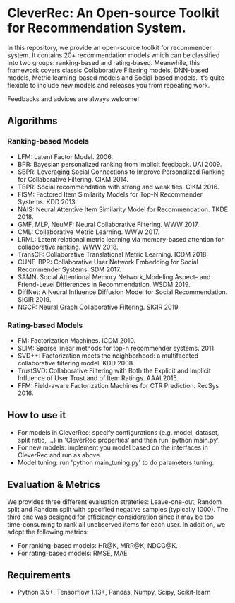 # CleverRec: An Open-source Toolkit for Recommendation System.

In this repository, we provide an open-source toolkit for recommender system. It contains 20+ recommendation models which can be classified into two groups: ranking-based and rating-based. Meanwhile, this framework covers classic Collaborative Filtering models, DNN-based models, Metric learning-based models and Social-based models. It's quite flexible to include new models and releases you from repeating work.

Feedbacks and advices are always welcome!

## Algorithms

### Ranking-based Models

+ LFM: Latent Factor Model. 2006.
+ BPR: Bayesian personalized ranking from implicit feedback. UAI 2009.
+ SBPR: Leveraging Social Connections to Improve Personalized Ranking for Collaborative Filtering. CIKM 2014.
+ TBPR: Social recommendation with strong and weak ties. CIKM 2016.
+ FISM: Factored Item Similarity Models for Top-N Recommender Systems. KDD 2013.
+ NAIS: Neural Attentive Item Similarity Model for Recommendation. TKDE 2018.
+ GMF, MLP, NeuMF: Neural Collaborative Filtering. WWW 2017.
+ CML: Collaborative Metric Learning. WWW 2017.
+ LRML: Latent relational metric learning via memory-based attention for collaborative ranking. WWW 2018.
+ TransCF: Collaborative Translational Metric Learning. ICDM 2018.
+ CUNE-BPR: Collaborative User Network Embedding for Social Recommender Systems. SDM 2017.
+ SAMN: Social Attentional Memory Network_Modeling Aspect- and Friend-Level Differences in Recommendation. WSDM 2019.
+ DiffNet: A Neural Influence Diffusion Model for Social Recommendation. SIGIR 2019.
+ NGCF: Neural Graph Collaborative Filtering. SIGIR 2019.

### Rating-based Models

+ FM: Factorization Machines. ICDM 2010.
+ SLIM: Sparse linear methods for top-n recommender systems. 2011
+ SVD++: Factorization meets the neighborhood: a multifaceted collaborative filtering model. KDD 2008.
+ TrustSVD: Collaborative Filtering with Both the Explicit and Implicit Influence of User Trust and of Item Ratings. AAAI 2015.
+ FFM: Field-aware Factorization Machines for CTR Prediction. RecSys 2016.

## How to use it

+ For models in CleverRec: specify configurations (e.g. model, dataset, split ratio, ...) in 'CleverRec.properties' and then run 'python main.py'.
+ For new models: implement you model based on the interfaces in CleverRec and run as above.
+ Model tuning: run 'python main_tuning.py' to do parameters tuning.

## Evaluation & Metrics

We provides three different evaluation strateties: Leave-one-out, Random split and Random split with specified negative samples (typically 1000). The third one was designed for efficiency consideration since it may be too time-consuming to rank all unobserved items for each user. In addition, we adopt the following metrics:

+ For ranking-based models: HR@K, MRR@K, NDCG@K.
+ For rating-based models: RMSE, MAE

## Requirements

+ Python 3.5+, Tensorflow 1.13+, Pandas, Numpy, Scipy, Scikit-learn


























































